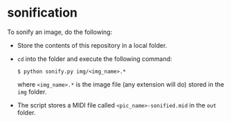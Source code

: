 # sonification

To sonify an image, do the following:

* Store the contents of this repository in a local folder. 

* `cd` into the folder and execute the following command:

    `$ python sonify.py img/<img_name>.*`
    
  where `<img_name>.*` is the image file (any extension will do) stored in the `img` folder. 

* The script stores a MIDI file called `<pic_name>-sonified.mid` in the `out` folder. 


